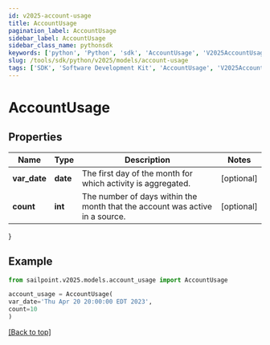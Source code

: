 ```yaml
---
id: v2025-account-usage
title: AccountUsage
pagination_label: AccountUsage
sidebar_label: AccountUsage
sidebar_class_name: pythonsdk
keywords: ['python', 'Python', 'sdk', 'AccountUsage', 'V2025AccountUsage'] 
slug: /tools/sdk/python/v2025/models/account-usage
tags: ['SDK', 'Software Development Kit', 'AccountUsage', 'V2025AccountUsage']
---
```


# AccountUsage


## Properties

Name | Type | Description | Notes
------------ | ------------- | ------------- | -------------
**var_date** | **date** | The first day of the month for which activity is aggregated. | [optional] 
**count** | **int** | The number of days within the month that the account was active in a source. | [optional] 
}

## Example

```python
from sailpoint.v2025.models.account_usage import AccountUsage

account_usage = AccountUsage(
var_date='Thu Apr 20 20:00:00 EDT 2023',
count=10
)

```
[[Back to top]](#) 

